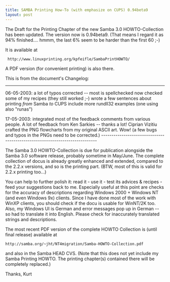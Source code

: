 ```yaml
---
title: SAMBA Printing How-To (with emphasize on CUPS) 0.94beta9
layout: post
---
```


The Draft for the Printing Chapter of the new Samba 3.0 HOWTO-Collection  has been updated. The version now is 0.94beta9. (That means I regard it as 94% finished.... hmmm, the last 6% seem to be harder than the first 60   ;-) 
It is available at      http://www.linuxprinting.org/kpfeifle/SambaPrintHOWTO/  A PDF version (for convenient printing) is also there.
This is from the document's Changelog: 
    
  -------------------------------------------------------------------------------
   06-05-2003: a lot of typos corrected -- most is spellchecked now
               checked some of my recipes (they still worked ;-)
               wrote a few sentences about printing *from* Samba *to* CUPS
               include more rundll32 examples (one using also "runas")
   
   17-05-2003: integrated most of the feedback comments from various people.
               A lot of feedback from Ken Sarkies -- thanks a lot!
               Ciprian Vizitiu crafted the PNG flowcharts from my original ASCII 
 	      art. Wow!
                        (a few bugs and typos in the PNGs need to be corrected.)
     ----------------------------------------------------------------------------
 
The Samba 3.0 HOWTO-Collection is due for publication alongside the Samba 3.0 software release, probably sometime in May/June. The complete collection of docus is already greatly enhanced and extended, compared to the 2.2.x versions, and so is the printing part. (BTW, most of this is valid for 2.2.x printing too...)
You can help to further polish it: read it - use it - test its advices & recipes - feed your suggestions back to me. Especially useful at this point are checks for the accuracy of descriptions regarding Windows 2000 + Windows NT (and even Windows 9x) clients. Since I have done most of the work with WinXP clients, you should check if the docu is usable for WinNT/2K too. Also, my Windows UI is German and error messages pop up in German -- so had to translate it into English. Please check for inaccurately translated strings and descriptions. 
The most recent PDF version of the complete HOWTO Collection is (until final release) available at     http://samba.org/~jht/NT4migration/Samba-HOWTO-Collection.pdf  
and also in the Samba HEAD CVS. (Note that this does not yet include my Samba Printing HOWTO. The printing chapter(s) contained there will be completely replaced.)
Thanks, Kurt
